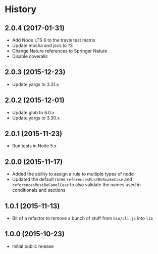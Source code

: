 
# History

## 2.0.4 (2017-01-31)

 * Add Node LTS 6 to the travis test matrix
 * Update mocha and jscs to ^3
 * Change Nature references to Springer Nature
 * Disable coveralls

## 2.0.3 (2015-12-23)

 * Update yargs to 3.31.x

## 2.0.2 (2015-12-01)

 * Update glob to 6.0.x
 * Update yargs to 3.30.x

## 2.0.1 (2015-11-23)

 * Run tests in Node 5.x

## 2.0.0 (2015-11-17)

 * Added the ability to assign a rule to multiple types of node
 * Updated the default rules `referencesMustBeSnakeCase` and `referencesMustBeCamelCase` to also validate the names used in conditionals and sections

## 1.0.1 (2015-11-13)

 * Bit of a refactor to remove a bunch of stuff from `bin/cli.js` into `lib`

## 1.0.0 (2015-10-23)

 * Initial public release
